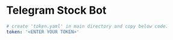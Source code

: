 # Telegram Stock Bot

```yaml
# create 'token.yaml' in main directory and copy below code.
token: '<ENTER YOUR TOKEN>'
```
